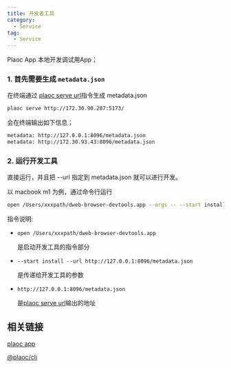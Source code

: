 ```yaml
---
title: 开发者工具
category:
  - Service 
tag:
  - Service 
---
```


Plaoc App 本地开发调试用App；
 

### 1. 首先需要生成 `metadata.json`

  在终端通过 [plaoc serve url](../plaoc-cli/index.md)指令生成 metadata.json
  ```bash
  plaoc serve http://172.30.90.207:5173/
  ```

  会在终端输出如下信息；
  ```bash
  metadata: http://127.0.0.1:8096/metadata.json
  metadata: http://172.30.93.43:8096/metadata.json
  ```

### 2. 运行开发工具

  直接运行，并且把 --url 指定到 metadata.json 就可以进行开发。

  以 macbook m1 为例，通过命令行运行 

  ```bash
  open /Users/xxxpath/dweb-browser-devtools.app --args -- --start install --url http://127.0.0.1:8096/metadata.json
  ```

  指令说明:

  - `open /Users/xxxpath/dweb-browser-devtools.app`

    是启动开发工具的指令部分

  - `--start install --url http://127.0.0.1:8096/metadata.json`

    是传递给开发工具的参数

  - `http://127.0.0.1:8096/metadata.json`

    是[plaoc serve url](../plaoc-cli/index.md)输出的地址


## 相关链接

  [plaoc app](../index.md)

  [@plaoc/cli](../plaoc-cli/index.md)